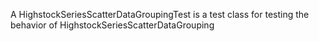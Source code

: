 A HighstockSeriesScatterDataGroupingTest is a test class for testing the behavior of HighstockSeriesScatterDataGrouping
